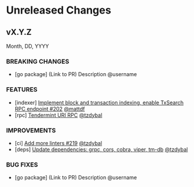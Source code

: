 # Unreleased Changes

## vX.Y.Z

Month, DD, YYYY

### BREAKING CHANGES

- [go package] (Link to PR) Description @username

### FEATURES

- [indexer] [Implement block and transaction indexing, enable TxSearch RPC endpoint #202](https://github.com/celestiaorg/optimint/pull/202) [@mattdf](https://github.com/mattdf)
- [rpc] [Tendermint URI RPC](https://github.com/celestiaorg/optimint/pull/224)  [@tzdybal](https://github.com/tzdybal/)

### IMPROVEMENTS

- [ci] [Add more linters #219](https://github.com/celestiaorg/optimint/pull/219)  [@tzdybal](https://github.com/tzdybal/)
- [deps] [Update dependencies: grpc, cors, cobra, viper, tm-db](https://github.com/celestiaorg/optimint/pull/245)  [@tzdybal](https://github.com/tzdybal/)

### BUG FIXES

- [go package] (Link to PR) Description @username
